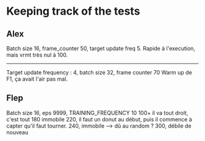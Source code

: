 # Keeping track of the tests

## Alex

Batch size 16, frame_counter 50, target update freq 5.
Rapide à l'execution, mais vrmt très nul à 100.
___
Target update frequency : 4, batch size 32, frame counter 70
Warm up de F1, ça avait l'air pas mal.

## Flep

Batch size 16, eps 9999, TRAINING_FREQUENCY 10
100+ il va tout droit, c'est tout
180 immobile
220, il faut un donut au début, puis il commence à capter qu'il faut tourner.
240, immobile --> dû au random ?
300, débile de nouveau
